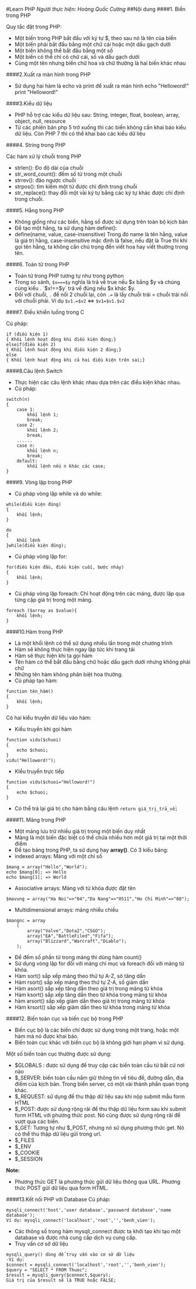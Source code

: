 #Learn PHP
*Người thực hiện: Hoàng Quốc Cường*
##Nội dung
####1. Biến trong PHP

Quy tắc đặt trong PHP:

- Một biến trong PHP bắt đầu với ký tự $, theo sau nó là tên của biến
- Một biến phải bắt đầu bằng một chữ cái hoặc một dấu gạch dưới
- Một biến không thể bắt đầu bằng một số
- Một biến có thể chỉ có chữ cái, số và dấu gạch dưới
- Cùng một tên nhưng biến chữ hoa và chữ thường là hai biến khác nhau

####2.Xuất ra màn hình trong PHP
- Sử dụng hai hàm là echo và print để xuất ra màn hình
echo "Helloword!"
print "Helloword!"

####3.Kiểu dữ liệu
- PHP hỗ trợ các kiểu dữ liệu sau:
String, integer, float, boolean, array, object, null, resource
- Từ các phiên bản php 5 trở xuống thì các biến không cần khai báo kiểu dữ liệu. Còn PHP 7 thì có thể khai báo các kiểu dữ liệu

####4. String trong PHP

Các hàm xử lý chuỗi trong PHP

- strlen(): Đo độ dài của chuỗi
-  str_word_count(): đếm số từ trong một chuỗi
- strrev(): đảo ngược chuỗi
- strpos(): tìm kiếm một từ được chỉ định trong chuỗi
- str_replace(): thay đổi một vài ký tự bằng các ký tự khác được chỉ định trong chuỗi.

####5. Hằng trong PHP
- Không giống như các biến, hằng số được sữ dụng trên toàn bộ kịch bản
- Để tạo một hằng, ta sử dụng hàm define():
- define(name, value, case-insensitive)
Trong đó name là tên hằng, value là giá trị hằng, case-insensitive mặc định là false, nếu đặt là True thì khi gọi tên hằng, ta không cần chú trọng đến viết hoa hay viết thường trong tên.

####6. Toán tử trong PHP
- Toán tử trong PHP tương tự như trong python
- Trong so sánh, `$x===$y` nghĩa là trả về true nếu $x bằng $y và chúng cùng kiểu . `$x!==$y` trả về đúng nếu $x khác $y.
- Đối với chuỗi, `.` để nối 2 chuỗi lại, còn `.=` là lấy chuỗi trái = chuỗi trái nối với chuỗi phải. Ví dụ `$v1.=$v2` <=> `$v1=$v1.$v2`

####7. Điều khiển luồng trong C

Cú pháp:
```
if (điều kiện 1)
{ Khôi lệnh hoạt động khi điều kiện đúng;}
elseif(điều kiện 2)
{ Khối lệnh hoạt động khi điều kiện 2 đúng;}
else
{ Khối lệnh hoạt động khi cả hai điều kiện trên sai;}
```

####8.Câu lệnh Switch
- Thực hiện các câu lệnh khác nhau dựa trên các điều kiện khác nhau.
- Cú pháp:
```
switch(n)
{
	case 1:
		khối lệnh 1;
		break;
	case 2:
		khối lệnh 2;
		break;
	......
	case n:
		khối lệnh n;
		break;
	default:
		khối lệnh nếu n khác các case;
}
```
####9. Vòng lặp trong PHP

- Cú pháp vòng lặp while và do while:

```
while(điều kiện đúng)
{
	khối lệnh;
}
```
```
do
{
	khối lệnh
}while(điều kiện đúng);
```

- Cú pháp vòng lặp for:
```
for(điều kiện đầu, điều kiện cuối, bước nhảy)
{
	khối lệnh;
}
```
- Cú pháp vòng lặp foreach: Chỉ hoạt động trên các mảng, được lặp qua từng cặp giá trị trong một mảng.
```
foreach ($array as $value){
	khối lệnh;
}
```
####10.Hàm trong PHP

- Là một khối lệnh có thể sử dụng nhiều lần trong một chương trình
- Hàm sẽ không thực hiện ngay lập tức khi trang tải
- Hàm sẽ thực hiện khi ta gọi hàm
- Tên hàm có thể bắt đầu bằng chữ hoặc dấu gạch dưới nhưng không phải chữ
- Những tên hàm không phân biệt hoa thường.
- Cú pháp tạo hàm:
```
function tên_hàm()
{
	khối lệnh;
}
```

Có hai kiểu truyền dữ liệu vào hàm:

- Kiểu truyền khi gọi hàm
```
function vidu($chuoi)
{
	echo $chuoi;
}
vidu("Helloword!");
```
- KIểu truyền trực tiếp
```
function vidu($chuoi="Helloword!")
{
	echo $chuoi;
}
```
- Có thể trả lại giá trị cho hàm bằng câu lệnh `return giá_trị_trả_về;`

####11. Mảng trong PHP

- Một mảng lưu trữ nhiều giá trị trong một biến duy nhất
- Mảng là một biến đặc biệt có thể chứa nhiều hơn một giá trị tại một thời điểm
- Để tạo bảng trong PHP, ta sử dụng hay **array()**. Có 3 kiểu bảng:
- indexed arrays: Mảng với một chỉ số
```
$mang = array("Hello","World");
echo $mang[0]; => Hello
echo $mang[1[; => World
```
- Associative arrays: Mảng với từ khóa được đặt tên

```
$mavung = array("Ha Noi"=>"04","Da Nang"=>"0511","Ho Chi Minh"=>"08");
```

- Multidimensional arrays: mảng nhiều chiều

```
$mangnc = array
	(
		array("Valve","Dota2","CSGO");
		array("EA","BattleFiled","Fifa");
		array("Blizzard","Warcraft","Diablo");
	);
```

- Để đếm số phần tử trong mảng thì dùng hàm count()
- Sử dụng vòng lặp for đối với mảng chỉ mục và foreach đối với mảng từ khóa.
- Hàm sort() sắp xếp mảng theo thứ tự A-Z, sô tăng dần
- Hàm rsort() sắp xếp mảng theo thứ tự Z-A, số giảm dần
- Hàm asort() sắp xếp tăng dần theo giá trị trong mảng từ khóa
- Hàm ksort() sắp xếp tăng dần theo từ khóa trong mảng từ khóa
- hàm arsort() sắp xếp giảm dần theo giá trị trong mảng từ khóa
- Hàm krsort() sắp xếp giảm dần theo từ khóa trong mảng từ khóa

####12. Biến toàn cục và biến cục bộ trong PHP

- Biến cục bộ là các biến chỉ được sử dụng trong một trang, hoặc một hàm mà nó được khai báo.
- Biến toàn cục khác với biến cục bộ là không giới hạn phạm vi sử dụng.

Một số biến toàn cục thường được sử dụng:

- $GLOBALS : được sử dụng để truy cập các biến toàn cầu từ bất cứ nơi nào
- $_SERVER: biến toàn cầu nắm giữ thông tin về tiêu đề, đường dẫn, địa điểm của kịch bản. Trong biến server, có một vài thành phần quan trọng khác.
- $_REQUEST: sử dụng để thu thập dữ liệu sau khi nộp submit mẫu form HTML
- $_POST: được sử dụng rộng rãi để thu thập dữ liệu form sau khi submit form HTML với phương thức post. Nó cũng được sử dụng rộng rãi để vượt qua các biến.
- $_GET: Tương tự như $_POST, nhưng nó sử dụng phương thức get. Nó có thể thu thập dữ liệu gửi trong url.
- $_FILES
- $_ENV
- $_COOKIE
- $_SESSION

**Note:**

- Phương thức GET là phương thức gửi dữ liệu thông qua URL. Phương thức POST gửi dữ liệu qua form HTML.

####13.Kết nối PHP với Database
Cú pháp:
```
mysqli_connect('host','user database','password database','name database');
Ví dụ: mysqli_connect('localhost','root','','benh_vien');
```
- Các thông số trong hàm mysqli_connect được ta khởi tạo khi tạo một database và được nhà cung cấp dịch vụ cung cấp.
- Truy vấn cơ sở dữ liệu
```
mysqli_query() dùng để truy vấn vào cơ sở dữ liệu 
-Ví dụ:
$connect = mysqli_connect('localhost','root','','benh_vien');
$query = "SELECT * FROM Thuoc";
$result = mysqli_query($connect,$query);
Giá trị của $result sẽ là TRUE hoặc FALSE; 
```
